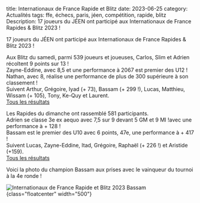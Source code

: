 title: Internationaux de France Rapide et Blitz
date: 2023-06-25
category: Actualités
tags: ffe, échecs, paris, jéen, compétition, rapide, blitz
Description: 17 joueurs du JÉEN ont participé aux Internationaux de France Rapides & Blitz 2023 !

17 joueurs du JÉEN ont participé aux Internationaux de France Rapides & Blitz 2023 !

Aux Blitz du samedi, parmi 539 joueurs et joueuses, Carlos, Slim et Adrien récoltent 9 points sur 13 !  
Zayne-Eddine, avec 8,5 et une performance à 2067 est premier des U12 !  
Nathan, avec 8, réalise une performance de plus de 300 supérieure à son classement !  
Suivent Arthur, Grégoire, Iyad (+ 73), Bassam (+ 299 !), Lucas, Matthieu, Wissam (+ 105), Tony, Ke-Quy et Laurent.  
[Tous les résultats](http://echecs.asso.fr/Resultats.aspx?URL=Tournois/Id/58697/58697&Action=Ga)

Les Rapides du dimanche ont rassemblé 581 participants.  
Adrien se classe 3e ex aequo avec 7,5 sur 9 devant 5 GM et 9 MI !avec une performance à + 128 !  
Bassam est le premier des U10 avec 6 points, 47e, une performance à + 417 !  
Suivent Lucas, Zayne-Eddine, Itad, Grégoire, Raphaël (+ 226 !) et Aristide (+159).  
[Tous les résultats](http://echecs.asso.fr/Resultats.aspx?URL=Tournois/Id/58698/58698&Action=Ga)

Voici la photo du champion Bassam aux prises avec le vainqueur du tournoi à la 4e ronde !  

![Internationaux de France Rapide et Blitz 2023 Bassam]({static}/images/2023-06-25_bassam.jpg){class="floatcenter" width="500"}
